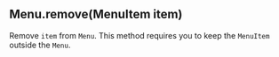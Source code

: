 ## Menu.remove(MenuItem item)

Remove `item` from `Menu`. This method requires you to keep the `MenuItem` outside the `Menu`.